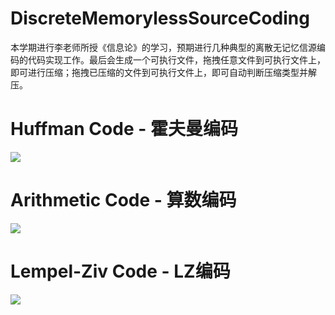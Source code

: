 # DiscreteMemorylessSourceCoding
本学期进行李老师所授《信息论》的学习，预期进行几种典型的离散无记忆信源编码的代码实现工作。最后会生成一个可执行文件，拖拽任意文件到可执行文件上，即可进行压缩；拖拽已压缩的文件到可执行文件上，即可自动判断压缩类型并解压。

# Huffman Code - 霍夫曼编码 

![](https://img.shields.io/badge/usable-yes-green)

# Arithmetic Code - 算数编码

![](https://img.shields.io/badge/start-no-red)

# Lempel-Ziv Code - LZ编码

![](https://img.shields.io/badge/writing-yes-yellow)
